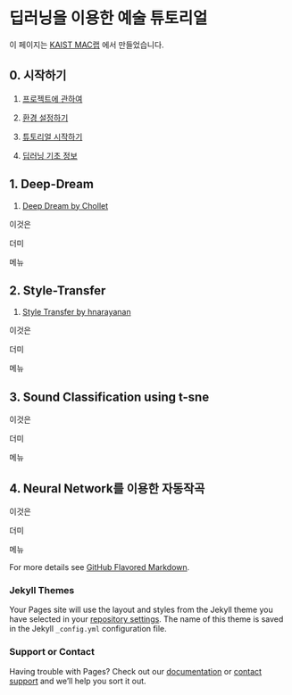 딥러닝을 이용한 예술 튜토리얼
=============================

이 페이지는 [KAIST MAC랩](http://mac.kaist.ac.kr) 에서 만들었습니다.

## 0. 시작하기

1. [프로젝트에 관하여](about.md)

2. [환경 설정하기](setting.md)

3. [튜토리얼 시작하기](start.md)

4. [딥러닝 기초 정보](Deep_basic.md)

## 1. Deep-Dream

1. [Deep Dream by Chollet](8.2-deep-dream.md)

이것은

더미

메뉴

## 2. Style-Transfer

1. [Style Transfer by hnarayanan](style_transfer.md)

이것은

더미

메뉴

## 3. Sound Classification using t-sne

이것은

더미

메뉴

## 4. Neural Network를 이용한 자동작곡

이것은

더미

메뉴

For more details see [GitHub Flavored Markdown](https://guides.github.com/features/mastering-markdown/).

### Jekyll Themes

Your Pages site will use the layout and styles from the Jekyll theme you have selected in your [repository settings](https://github.com/maclab-kaist/DeepArt/settings). The name of this theme is saved in the Jekyll `_config.yml` configuration file.

### Support or Contact

Having trouble with Pages? Check out our [documentation](https://help.github.com/categories/github-pages-basics/) or [contact support](https://github.com/contact) and we’ll help you sort it out.
